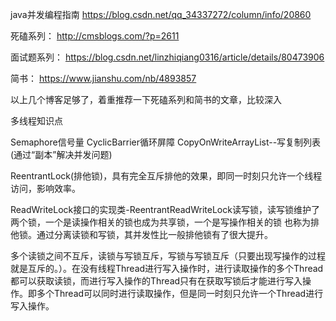 java并发编程指南 https://blog.csdn.net/qq_34337272/column/info/20860 
 
死磕系列： http://cmsblogs.com/?p=2611 
 
面试题系列： https://blog.csdn.net/linzhiqiang0316/article/details/80473906 
 
简书： https://www.jianshu.com/nb/4893857 
 
以上几个博客足够了，着重推荐一下死磕系列和简书的文章，比较深入


多线程知识点

Semaphore信号量
CyclicBarrier循环屏障
CopyOnWriteArrayList--写复制列表(通过“副本”解决并发问题)

ReentrantLock(排他锁)，具有完全互斥排他的效果，即同一时刻只允许一个线程访问，影响效率。

ReadWriteLock接口的实现类-ReentrantReadWriteLock读写锁，读写锁维护了两个锁，一个是读操作相关的锁也成为共享锁，一个是写操作相关的锁 也称为排他锁。通过分离读锁和写锁，其并发性比一般排他锁有了很大提升。

多个读锁之间不互斥，读锁与写锁互斥，写锁与写锁互斥（只要出现写操作的过程就是互斥的。）。在没有线程Thread进行写入操作时，进行读取操作的多个Thread都可以获取读锁，而进行写入操作的Thread只有在获取写锁后才能进行写入操作。即多个Thread可以同时进行读取操作，但是同一时刻只允许一个Thread进行写入操作。
